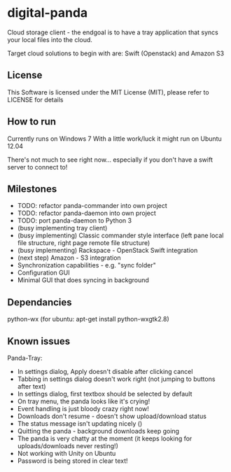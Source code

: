 # digital-panda

Cloud storage client - the endgoal is to have a tray application that syncs your local files into the cloud.

Target cloud solutions to begin with are: Swift (Openstack) and Amazon S3

## License

This Software is licensed under the MIT License (MIT), please refer to LICENSE for details

## How to run

Currently runs on Windows 7
With a little work/luck it might run on Ubuntu 12.04

There's not much to see right now... especially if you don't have a swift server to connect to!

## Milestones

* TODO: refactor panda-commander into own project
* TODO: refactor panda-daemon into own project
* TODO: port panda-daemon to Python 3
* (busy implementing tray client)
* (busy implementing) Classic commander style interface (left pane local file structure, right page remote file structure)
* (busy implementing) Rackspace - OpenStack Swift integration
* (next step) Amazon - S3 integration 
* Synchronization capabilities - e.g. "sync folder"
* Configuration GUI
* Minimal GUI that does syncing in background

## Dependancies

python-wx (for ubuntu: apt-get install python-wxgtk2.8)

## Known issues
Panda-Tray:
- In settings dialog, Apply doesn't disable after clicking cancel
- Tabbing in settings dialog doesn't work right (not jumping to buttons after text)
- In settings dialog, first textbox should be selected by default
- On tray menu, the panda looks like it's crying!
- Event handling is just bloody crazy right now!
- Downloads don't resume - doesn't show upload/download status
- The status message isn't updating nicely ()
- Quitting the panda - background downloads keep going
- The panda is very chatty at the moment (it keeps looking for uploads/downloads never resting!)
- Not working with Unity on Ubuntu
- Password is being stored in clear text!